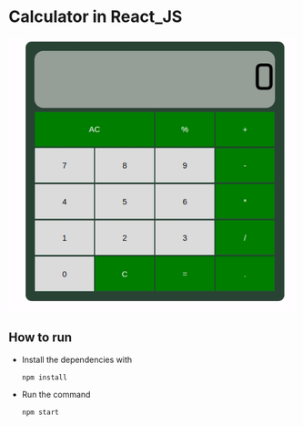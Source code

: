 # Calculator in React_JS
![demo](/images/calculadora_react_demo.gif)


## How to run

- Install the dependencies with
    ```
    npm install
    ```

- Run the command
    ```
    npm start
    ```